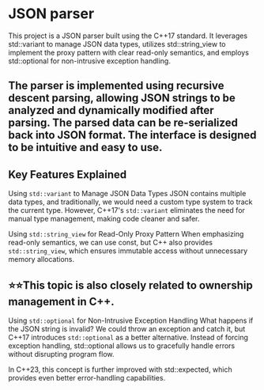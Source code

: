 # JSON parser
This project is a JSON parser built using the C++17 standard. It leverages std::variant to manage JSON data types, utilizes std::string_view to implement the proxy pattern with clear read-only semantics, and employs std::optional for non-intrusive exception handling.

The parser is implemented using recursive descent parsing, allowing JSON strings to be analyzed and dynamically modified after parsing. The parsed data can be re-serialized back into JSON format. The interface is designed to be intuitive and easy to use.
---
## Key Features Explained
Using ```std::variant``` to Manage JSON Data Types
JSON contains multiple data types, and traditionally, we would need a custom type system to track the current type. However, C++17's ```std::variant``` eliminates the need for manual type management, making code cleaner and safer.


Using ```std::string_view``` for Read-Only Proxy Pattern
When emphasizing read-only semantics, we can use const, but C++ also provides ```std::string_view```, which ensures immutable access without unnecessary memory allocations.

## ⭐⭐This topic is also closely related to ownership management in C++.

Using ```std::optional``` for Non-Intrusive Exception Handling
What happens if the JSON string is invalid? We could throw an exception and catch it, but C++17 introduces ```std::optional``` as a better alternative. Instead of forcing exception handling, std::optional allows us to gracefully handle errors without disrupting program flow.

In C++23, this concept is further improved with std::expected, which provides even better error-handling capabilities.

